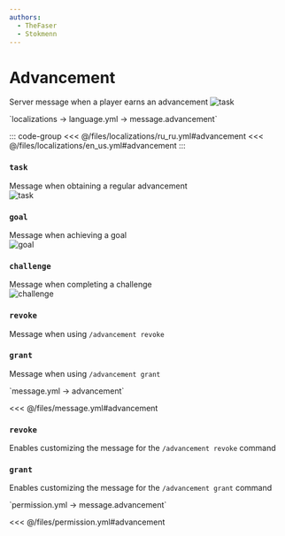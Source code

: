 ```yaml
---
authors:
  - TheFaser
  - Stokmenn
---
```


# Advancement

Server message when a player earns an advancement
![task](/task.png)

[//]: # (localization)
<!--@include: @/parts/words.md#localization-->
<!--@include: @/parts/words.md#path--> `localizations → language.yml → message.advancement`

<!--@include: @/parts/words.md#default-->

::: code-group
<<< @/files/localizations/ru_ru.yml#advancement
<<< @/files/localizations/en_us.yml#advancement
:::

### `task`

Message when obtaining a regular advancement  
![task](/task.png)

### `goal`

Message when achieving a goal  
![goal](/goal.png)

### `challenge`

Message when completing a challenge  
![challenge](/challenge.png)

### `revoke`

Message when using `/advancement revoke`

### `grant`

Message when using `/advancement grant`

[//]: # (message.yml)
<!--@include: @/parts/words.md#setting-->
<!--@include: @/parts/words.md#path--> `message.yml → advancement`

<!--@include: @/parts/words.md#default-->
<<< @/files/message.yml#advancement

<!--@include: @/parts/enable.md-->

### `revoke`

Enables customizing the message for the `/advancement revoke` command

### `grant`

Enables customizing the message for the `/advancement grant` command

<!--@include: @/parts/range.md-->
<!--@include: @/parts/destination.md-->
<!--@include: @/parts/sound.md-->

[//]: # (permission.yml)
<!--@include: @/parts/words.md#permission-->
<!--@include: @/parts/words.md#path--> `permission.yml → message.advancement`

<!--@include: @/parts/words.md#default-->
<<< @/files/permission.yml#advancement

<!--@include: @/parts/permission/permissionTier3.md-->
<!--@include: @/parts/permission/sound.md-->
